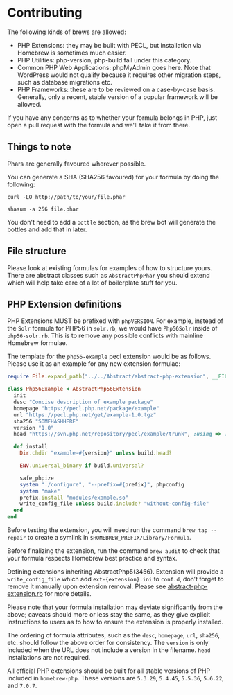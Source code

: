 # Contributing

The following kinds of brews are allowed:

- PHP Extensions: they may be built with PECL, but installation via Homebrew is sometimes much easier.
- PHP Utilities: php-version, php-build fall under this category.
- Common PHP Web Applications: phpMyAdmin goes here. Note that WordPress would not qualify because it requires other migration steps, such as database migrations etc.
- PHP Frameworks: these are to be reviewed on a case-by-case basis. Generally, only a recent, stable version of a popular framework will be allowed.

If you have any concerns as to whether your formula belongs in PHP, just open a pull request with the formula and we'll take it from there.

## Things to note

Phars are generally favoured wherever possible.

You can generate a SHA (SHA256 favoured) for your formula by doing the following:

`curl -LO http://path/to/your/file.phar`

`shasum -a 256 file.phar`

You don't need to add a `bottle` section, as the brew bot will generate the bottles and add that in later.

## File structure

Please look at existing formulas for examples of how to structure yours. 
There are abstract classes such as `AbstractPhpPhar` you should extend which will help take care of a lot of boilerplate stuff for you.

## PHP Extension definitions

PHP Extensions MUST be prefixed with `phpVERSION`. For example, instead of the `Solr` formula for PHP56 in `solr.rb`, we would have `Php56Solr` inside of `php56-solr.rb`. This is to remove any possible conflicts with mainline Homebrew formulae.

The template for the `php56-example` pecl extension would be as follows. Please use it as an example for any new extension formulae:

```ruby
require File.expand_path("../../Abstract/abstract-php-extension", __FILE__)

class Php56Example < AbstractPhp56Extension
  init
  desc "Concise description of example package"
  homepage "https://pecl.php.net/package/example"
  url "https://pecl.php.net/get/example-1.0.tgz"
  sha256 "SOMEHASHHERE"
  version "1.0"
  head "https://svn.php.net/repository/pecl/example/trunk", :using => :svn

  def install
    Dir.chdir "example-#{version}" unless build.head?

    ENV.universal_binary if build.universal?

    safe_phpize
    system "./configure", "--prefix=#{prefix}", phpconfig
    system "make"
    prefix.install "modules/example.so"
    write_config_file unless build.include? "without-config-file"
  end
end
```

Before testing the extension, you will need run the command `brew tap --repair` to create a symlink in `$HOMEBREW_PREFIX/Library/Formula`.

Before finalizing the extension, run the command `brew audit` to check that your formula respects Homebrew best practice and syntax.

Defining extensions inheriting AbstractPhp5(3456). Extension will provide a `write_config_file` which add `ext-{extension}.ini` to `conf.d`, don’t forget to remove it manually upon extension removal. Please see [abstract-php-extension.rb](Abstract/abstract-php-extension.rb) for more details.

Please note that your formula installation may deviate significantly from the above; caveats should more or less stay the same, as they give explicit instructions to users as to how to ensure the extension is properly installed.

The ordering of formula attributes, such as the `desc`, `homepage`, `url`, `sha256`, etc. should follow the above order for consistency. The `version` is only included when the URL does not include a version in the filename. `head` installations are not required.

All official PHP extensions should be built for all stable versions of PHP included in `homebrew-php`. These versions are `5.3.29`, `5.4.45`, `5.5.36`, `5.6.22`, and `7.0.7`.
